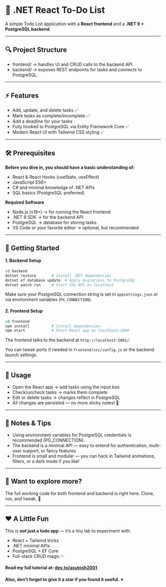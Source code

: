 # 📝 .NET React To-Do List
A simple Todo List application with a **React frontend** and a **.NET 9 + PostgreSQL backend**.

---

## 🔍 Project Structure
- frontend/ → handles UI and CRUD calls to the backend API.
- backend/ → exposes REST endpoints for tasks and connects to PostgreSQL.

---

## ⚡ Features
- Add, update, and delete tasks ✅
- Mark tasks as complete/incomplete ✅
- Add a deadline for your tasks
- Fully hooked to PostgreSQL via Entity Framework Core ✅
- Modern React UI with Tailwind CSS styling ✅

---

## 🛠 Prerequisites
**Before you dive in, you should have a basic understanding of:**
- React & React Hooks (useState, useEffect)
- JavaScript ES6+
- C# and minimal knowledge of .NET APIs
- SQL basics (PostgreSQL preferred)

**Required Software**
- Node.js (v18+) → for running the React frontend
- .NET 9 SDK → for the backend API
- PostgreSQL → database for storing tasks
- VS Code or your favorite editor → optional, but recommended

---

## 🚀 Getting Started
#### 1. Backend Setup
```bash
cd backend
dotnet restore       # Install .NET dependencies
dotnet ef database update  # Apply migrations to PostgreSQL
dotnet watch run     # Start the API on localhost
```

Make sure your PostgreSQL connection string is set in `appsettings.json` or via environment variables (`PG_CONNECTION`).

#### 2. Frontend Setup
```bash
cd frontend
npm install          # Install dependencies
npm start            # Start React app on localhost:3000
```

The frontend talks to the backend at `http://localhost:5001/`.

You can tweak ports if needed in `frontend/src/config.js` or the backend launch settings.

---

## 📂 Usage
- Open the React app → add tasks using the input box
- Check/uncheck tasks → marks them complete
- Edit or delete tasks → changes reflect in PostgreSQL
- All changes are persisted — no more sticky notes! 📝

---

## 🧩 Notes & Tips
- Using environment variables for PostgreSQL credentials is recommended (PG_CONNECTION).
- The backend is a minimal API — easy to extend for authentication, multi-user support, or fancy features.
- Frontend is small and modular — you can hack in Tailwind animations, filters, or a dark mode if you like!

---

## 📌 Want to explore more?

The full working code for both frontend and backend is right here.
Clone, run, and tweak. 🚀

---

## ❤️ A Little Fun

This is **not just a todo app** — it’s a tiny lab to experiment with:
- React + Tailwind tricks
- .NET minimal APIs
- PostgreSQL + EF Core
- Full-stack CRUD magic ✨

#### Read my full tutorial at: [dev.to/asutosh2001](https://dev.to/asutosh2001)
#### Also, don't forget to give it a star if you found it useful. ⭐
